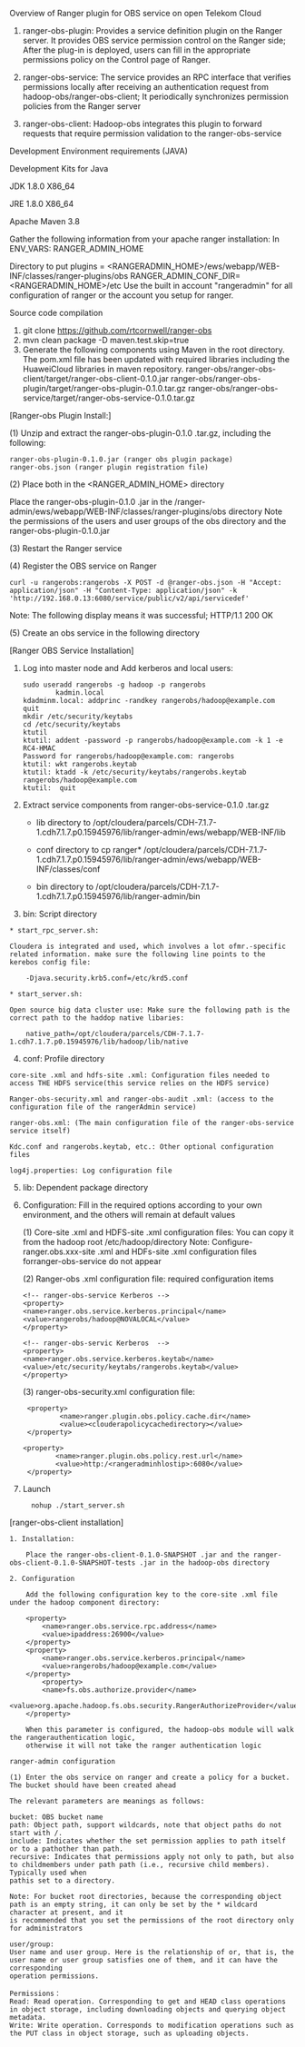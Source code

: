 Overview of Ranger plugin for OBS service on open Telekom Cloud
 

1.	ranger-obs-plugin: Provides a service definition plugin on the Ranger server. It provides OBS service permission control on the Ranger side; After the plug-in is deployed, users can fill in the appropriate permissions policy on the Control page of Ranger. 

2.	ranger-obs-service: The service provides an RPC interface that verifies permissions locally after receiving an authentication request from hadoop-obs/ranger-obs-client; It periodically synchronizes permission policies from the Ranger server 

3.	ranger-obs-client: Hadoop-obs integrates this plugin to forward requests that require permission validation to the ranger-obs-service

Development Environment requirements (JAVA)

Development Kits for Java

JDK 1.8.0 X86_64

JRE 1.8.0 X86_64

Apache Maven 3.8

Gather the following information from your apache ranger installation:
In ENV_VARS: RANGER_ADMIN_HOME

Directory to put plugins = <RANGERADMIN_HOME>/ews/webapp/WEB-INF/classes/ranger-plugins/obs
RANGER_ADMIN_CONF_DIR=<RANGERADMIN_HOME>/etc
Use the built in account "rangeradmin" for all configuration of ranger or the account you setup for ranger.


Source code compilation
1.	git clone https://github.com/rtcornwell/ranger-obs
2.	mvn clean package -D maven.test.skip=true
3.	Generate the following components using Maven in the root directory. The pom.xml file has been updated with required libraries including the HuaweiCloud libraries in maven repository.
ranger-obs/ranger-obs-client/target/ranger-obs-client-0.1.0.jar
ranger-obs/ranger-obs-plugin/target/ranger-obs-plugin-0.1.0.tar.gz
ranger-obs/ranger-obs-service/target/ranger-obs-service-0.1.0.tar.gz

[Ranger-obs Plugin Install:]

(1) Unzip and extract the ranger-obs-plugin-0.1.0 .tar.gz, including the following:

	ranger-obs-plugin-0.1.0.jar (ranger obs plugin package)
	ranger-obs.json (ranger plugin registration file)

(2) Place both in the <RANGER_ADMIN_HOME> directory

Place the ranger-obs-plugin-0.1.0 .jar in the <clouderahome>/ranger-admin/ews/webapp/WEB-INF/classes/ranger-plugins/obs directory
Note the permissions of the users and user groups of the obs directory and the ranger-obs-plugin-0.1.0.jar

(3) Restart the Ranger service

(4) Register the OBS service on Ranger

	curl -u rangerobs:rangerobs -X POST -d @ranger-obs.json -H "Accept: application/json" -H "Content-Type: application/json" -k 'http://192.168.0.13:6080/service/public/v2/api/servicedef'
	

 Note: The following display means it was successful; HTTP/1.1 200 OK

(5) Create an obs service in the following directory


[Ranger OBS Service Installation]

1.	Log into master node and Add kerberos and local  users:

		sudo useradd rangerobs -g hadoop -p rangerobs
                kadmin.local
		kdadminm.local: addprinc -randkey rangerobs/hadoop@example.com
		quit
		mkdir /etc/security/keytabs
		cd /etc/security/keytabs
		ktutil
		ktutil: addent -password -p rangerobs/hadoop@example.com -k 1 -e RC4-HMAC
		Password for rangerobs/hadoop@example.com: rangerobs
		ktutil: wkt rangerobs.keytab
		ktutil: ktadd -k /etc/security/keytabs/rangerobs.keytab rangerobs/hadoop@example.com
		ktutil:  quit
	

2.	Extract service components from ranger-obs-service-0.1.0 .tar.gz
	
	- lib directory to /opt/cloudera/parcels/CDH-7.1.7-1.cdh7.1.7.p0.15945976/lib/ranger-admin/ews/webapp/WEB-INF/lib
	
	- conf directory to cp ranger* /opt/cloudera/parcels/CDH-7.1.7-1.cdh7.1.7.p0.15945976/lib/ranger-admin/ews/webapp/WEB-INF/classes/conf
	
	- bin directory to /opt/cloudera/parcels/CDH-7.1.7-1.cdh7.1.7.p0.15945976/lib/ranger-admin/bin
	

3.	 bin: Script directory

	* start_rpc_server.sh: 

	Cloudera is integrated and used, which involves a lot ofmr.-specific related information. make sure the following line points to the kerebos config file:
	
		-Djava.security.krb5.conf=/etc/krd5.conf

	* start_server.sh: 
	
	Open source big data cluster use: Make sure the following path is the correct path to the haddop native libaries: 
	
		native_path=/opt/cloudera/parcels/CDH-7.1.7-1.cdh7.1.7.p0.15945976/lib/hadoop/lib/native

4.	 conf: Profile directory

	core-site .xml and hdfs-site .xml: Configuration files needed to access THE HDFS service(this service relies on the HDFS service)

	Ranger-obs-security.xml and ranger-obs-audit .xml: (access to the configuration file of the rangerAdmin service)

	ranger-obs.xml: (The main configuration file of the ranger-obs-service service itself)

	Kdc.conf and rangerobs.keytab, etc.: Other optional configuration files

	log4j.properties: Log configuration file

5.	lib: Dependent package directory

6.	Configuration: Fill in the required options according to your own environment, and the others will remain at default values

	(1) Core-site .xml and HDFS-site .xml configuration files:
	You can copy it from the hadoop root /etc/hadoop/directory
	Note: Configure-ranger.obs.xxx-site .xml and HDFs-site .xml configuration files forranger-obs-service do not appear

	(2) Ranger-obs .xml configuration file: required configuration items


		<!-- ranger-obs-service Kerberos -->
		<property>
		<name>ranger.obs.service.kerberos.principal</name>
		<value>rangerobs/hadoop@NOVALOCAL</value>
		</property>
		
		<!-- ranger-obs-servic Kerberos  -->
		<property>
		<name>ranger.obs.service.kerberos.keytab</name>
		<value>/etc/security/keytabs/rangerobs.keytab</value>
		</property>

	(3) ranger-obs-security.xml configuration file: 

		 <property>
       			 <name>ranger.plugin.obs.policy.cache.dir</name>
      			 <value><clouderapolicycachedirectory></value>
   		 </property> 
		
		<property>
        		<name>ranger.plugin.obs.policy.rest.url</name>
        		<value>http:/<rangeradminhlostip>:6080</value>
   		 </property>
  

7. Launch
	
		 nohup ./start_server.sh 



[ranger-obs-client installation]

	1. Installation:

		Place the ranger-obs-client-0.1.0-SNAPSHOT .jar and the ranger-obs-client-0.1.0-SNAPSHOT-tests .jar in the hadoop-obs directory

	2. Configuration
			
		Add the following configuration key to the core-site .xml file under the hadoop component directory:

		<property>
			<name>ranger.obs.service.rpc.address</name>
			<value>ipaddress:26900</value>
		</property>
		<property>
			<name>ranger.obs.service.kerberos.principal</name>
			<value>rangerobs/hadoop@example.com</value>
		</property>
	        <property>
			<name>fs.obs.authorize.provider</name>
			<value>org.apache.hadoop.fs.obs.security.RangerAuthorizeProvider</value>
		</property>
				
		When this parameter is configured, the hadoop-obs module will walk the rangerauthentication logic, 
		otherwise it will not take the ranger authentication logic

	ranger-admin configuration

	(1)	Enter the obs service on ranger and create a policy for a bucket. The bucket should have been created ahead

	The relevant parameters are meanings as follows:

	bucket: OBS bucket name
	path: Object path, support wildcards, note that object paths do not start with /.
	include: Indicates whether the set permission applies to path itself or to a pathother than path.
	recursive: Indicates that permissions apply not only to path, but also to childmembers under path path (i.e., recursive child members). Typically used when
	pathis set to a directory.

	Note: For bucket root directories, because the corresponding object path is an empty string, it can only be set by the * wildcard character at present, and it
	is recommended that you set the permissions of the root directory only for administrators

	user/group: 
	User name and user group. Here is the relationship of or, that is, the user name or user group satisfies one of them, and it can have the corresponding 
	operation permissions.

	Permissions：
	Read: Read operation. Corresponding to get and HEAD class operations in object storage, including downloading objects and querying object metadata.
	Write: Write operation. Corresponds to modification operations such as the PUT class in object storage, such as uploading objects.


